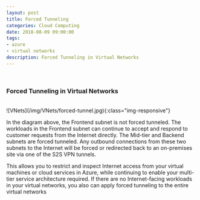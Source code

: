 ```yaml
---
layout: post
title: Forced Tunneling
categories: Cloud Computing
date: 2018-08-09 09:00:00
tags:
- azure
- virtual networks
description: Forced Tunneling in Virtual Networks
---
```

<br/>

###  Forced Tunneling in Virtual Networks
                                
<br/>
![VNets](/img/VNets/forced-tunnel.jpg){:class="img-responsive"}
<br/>

In the diagram above, the Frontend subnet is not forced tunneled. The workloads in the Frontend subnet can continue to accept and respond to customer requests from the Internet directly. The Mid-tier and Backend subnets are forced tunneled. Any outbound connections from these two subnets to the Internet will be forced or redirected back to an on-premises site via one of the S2S VPN tunnels.                        

This allows you to restrict and inspect Internet access from your virtual machines or cloud services in Azure, while continuing to enable your multi-tier service architecture required. If there are no Internet-facing workloads in your virtual networks, you also can apply forced tunneling to the entire virtual networks                 

